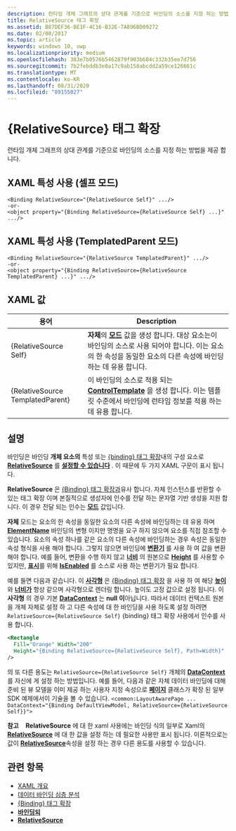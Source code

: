 ```yaml
---
description: 런타임 개체 그래프의 상대 관계를 기준으로 바인딩의 소스를 지정 하는 방법을 제공 합니다.
title: RelativeSource 태그 확장
ms.assetid: B87DEF36-BE1F-4C16-B32E-7A896BD09272
ms.date: 02/08/2017
ms.topic: article
keywords: windows 10, uwp
ms.localizationpriority: medium
ms.openlocfilehash: 383e7b0576b5462879f903b684c332b35ee7d756
ms.sourcegitcommit: 7b2febddb3e8a17c9ab158abcdd2a59ce126661c
ms.translationtype: MT
ms.contentlocale: ko-KR
ms.lasthandoff: 08/31/2020
ms.locfileid: "89155027"
---
```

# <a name="relativesource-markup-extension"></a>{RelativeSource} 태그 확장


런타임 개체 그래프의 상대 관계를 기준으로 바인딩의 소스를 지정 하는 방법을 제공 합니다.

## <a name="xaml-attribute-usage-self-mode"></a>XAML 특성 사용 (셀프 모드)

``` syntax
<Binding RelativeSource="{RelativeSource Self}" .../>
-or-
<object property="{Binding RelativeSource={RelativeSource Self} ...}" .../>
```

## <a name="xaml-attribute-usage-templatedparent-mode"></a>XAML 특성 사용 (TemplatedParent 모드)

``` syntax
<Binding RelativeSource="{RelativeSource TemplatedParent}" .../>
-or-
<object property="{Binding RelativeSource={RelativeSource TemplatedParent} ...}" .../>
```

## <a name="xaml-values"></a>XAML 값

| 용어 | Description |
|------|-------------|
| {RelativeSource Self} | <strong>자체</strong>의 [<strong>모드</strong>](/uwp/api/windows.ui.xaml.data.relativesource.mode) 값을 생성 합니다. 대상 요소는이 바인딩의 소스로 사용 되어야 합니다. 이는 요소의 한 속성을 동일한 요소의 다른 속성에 바인딩하는 데 유용 합니다. |
| {RelativeSource TemplatedParent} | 이 바인딩의 소스로 적용 되는 [<strong>ControlTemplate</strong>](/uwp/api/Windows.UI.Xaml.Controls.ControlTemplate) 을 생성 합니다. 이는 템플릿 수준에서 바인딩에 런타임 정보를 적용 하는 데 유용 합니다. | 

## <a name="remarks"></a>설명

바인딩은 바인딩 **개체 요소의** 특성 또는 [{binding} 태그 확장](binding-markup-extension.md)내의 구성 요소로 [**RelativeSource**](/uwp/api/windows.ui.xaml.data.binding.relativesource) 를 [**설정할 수 있습니다**](/uwp/api/Windows.UI.Xaml.Data.Binding) . 이 때문에 두 가지 XAML 구문이 표시 됩니다.

**RelativeSource** 은 [{Binding} 태그 확장과](binding-markup-extension.md)유사 합니다.  자체 인스턴스를 반환할 수 있는 태그 확장 이며 본질적으로 생성자에 인수를 전달 하는 문자열 기반 생성을 지원 합니다. 이 경우 전달 되는 인수는 [**모드**](/uwp/api/windows.ui.xaml.data.relativesource.mode) 값입니다.

**자체** 모드는 요소의 한 속성을 동일한 요소의 다른 속성에 바인딩하는 데 유용 하며 [**ElementName**](/uwp/api/windows.ui.xaml.data.binding.elementname) 바인딩의 변형 이지만 명명을 요구 하지 않으며 요소를 직접 참조할 수 있습니다. 요소의 속성 하나를 같은 요소의 다른 속성에 바인딩하는 경우 속성은 동일한 속성 형식을 사용 해야 합니다. 그렇지 않으면 바인딩에 [**변환기**](/uwp/api/windows.ui.xaml.data.binding.converter) 를 사용 하 여 값을 변환 해야 합니다. 예를 들어, 변환을 수행 하지 않고 [**너비**](/uwp/api/Windows.UI.Xaml.FrameworkElement.Width) 의 원본으로 [**Height**](/uwp/api/Windows.UI.Xaml.FrameworkElement.Height) 를 사용할 수 있지만, [**표시**](/uwp/api/Windows.UI.Xaml.Visibility)를 위해 [**IsEnabled**](/uwp/api/windows.ui.xaml.controls.control.isenabled) 를 소스로 사용 하는 변환기가 필요 합니다.

예를 들면 다음과 같습니다. 이 [**사각형**](/uwp/api/Windows.UI.Xaml.Shapes.Rectangle) 은 [{Binding} 태그 확장](binding-markup-extension.md) 을 사용 하 여 해당 [**높이**](/uwp/api/Windows.UI.Xaml.FrameworkElement.Height) 와 [**너비가**](/uwp/api/Windows.UI.Xaml.FrameworkElement.Width) 항상 같으며 사각형으로 렌더링 합니다. 높이도 고정 값으로 설정 됩니다. 이 **사각형** 의 경우 기본 [**DataContext**](/uwp/api/windows.ui.xaml.frameworkelement.datacontext) 는 **null** **이**아닙니다. 따라서 데이터 컨텍스트 원본을 개체 자체로 설정 하 고 다른 속성에 대 한 바인딩을 사용 하도록 설정 하려면 `RelativeSource={RelativeSource Self}` {binding} 태그 확장 사용에서 인수를 사용 합니다.

```XML
<Rectangle
  Fill="Orange" Width="200"
  Height="{Binding RelativeSource={RelativeSource Self}, Path=Width}"
/>
```

의 또 다른 용도는 `RelativeSource={RelativeSource Self}` 개체의 [**DataContext**](/uwp/api/windows.ui.xaml.frameworkelement.datacontext) 를 자신에 게 설정 하는 방법입니다.  예를 들어, 다음과 같은 자체 데이터 바인딩에 대해 준비 된 뷰 모델을 이미 제공 하는 사용자 지정 속성으로 [**페이지**](/uwp/api/Windows.UI.Xaml.Controls.Page) 클래스가 확장 된 일부 SDK 예제에서이 기술을 볼 수 있습니다. `<common:LayoutAwarePage ... DataContext="{Binding DefaultViewModel, RelativeSource={RelativeSource Self}}">`

**참고**    **RelativeSource** 에 대 한 xaml 사용에는 바인딩 식의 일부로 Xaml의 [**RelativeSource**](/uwp/api/windows.ui.xaml.data.binding.relativesource) 에 대 한 값을 설정 하는 데 필요한 사용만 표시 됩니다. 이론적으로는 값이 [**RelativeSource**](/uwp/api/Windows.UI.Xaml.Data.RelativeSource)속성을 설정 하는 경우 다른 용도를 사용할 수 있습니다.

## <a name="related-topics"></a>관련 항목

* [XAML 개요](xaml-overview.md)
* [데이터 바인딩 심층 분석](../data-binding/data-binding-in-depth.md)
* [{Binding} 태그 확장](binding-markup-extension.md)
* [**바인딩되**](/uwp/api/Windows.UI.Xaml.Data.Binding)
* [**RelativeSource**](/uwp/api/Windows.UI.Xaml.Data.RelativeSource)